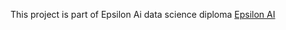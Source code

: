 This project is part of Epsilon Ai data science diploma [Epsilon AI](https://github.com/EPSILON-AI)

